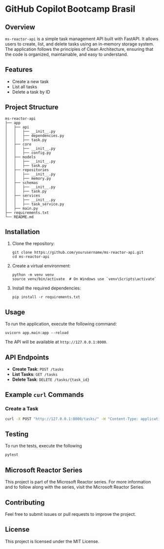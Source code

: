 # GitHub Copilot Bootcamp Brasil 

## Overview
`ms-reactor-api` is a simple task management API built with FastAPI. It allows users to create, list, and delete tasks using an in-memory storage system. The application follows the principles of Clean Architecture, ensuring that the code is organized, maintainable, and easy to understand.

## Features
- Create a new task
- List all tasks
- Delete a task by ID

## Project Structure
```
ms-reactor-api
├── app
│   ├── api
│   │   ├── __init__.py
│   │   ├── dependencies.py
│   │   ├── task.py
│   ├── core
│   │   ├── __init__.py
│   │   ├── config.py
│   ├── models
│   │   ├── __init__.py
│   │   ├── task.py
│   ├── repositories
│   │   ├── __init__.py
│   │   ├── memory.py
│   ├── schemas
│   │   ├── __init__.py
│   │   ├── task.py
│   ├── services
│   │   ├── __init__.py
│   │   ├── task_service.py
│   ├── main.py
├── requirements.txt
└── README.md
```

## Installation
1. Clone the repository:
   ```
   git clone https://github.com/yourusername/ms-reactor-api.git
   cd ms-reactor-api
   ```

2. Create a virtual environment:
   ```
   python -m venv venv
   source venv/bin/activate  # On Windows use `venv\Scripts\activate`
   ```

3. Install the required dependencies:
   ```
   pip install -r requirements.txt
   ```

## Usage
To run the application, execute the following command:
```
uvicorn app.main:app --reload
```

The API will be available at `http://127.0.0.1:8000`.

## API Endpoints
- **Create Task**: `POST /tasks`
- **List Tasks**: `GET /tasks`
- **Delete Task**: `DELETE /tasks/{task_id}`

## Example `curl` Commands

### Create a Task
```sh
curl -X POST "http://127.0.0.1:8000/tasks/" -H "Content-Type: application/json" -d '{"title": "New Task", "description": "This is a new task"}'
```

## Testing
To run the tests, execute the following 
```sh
pytest
```
## Microsoft Reactor Series
This project is part of the Microsoft Reactor series. For more information and to follow along with the series, visit the Microsoft Reactor Series.

## Contributing
Feel free to submit issues or pull requests to improve the project.
 

## License
This project is licensed under the MIT License.